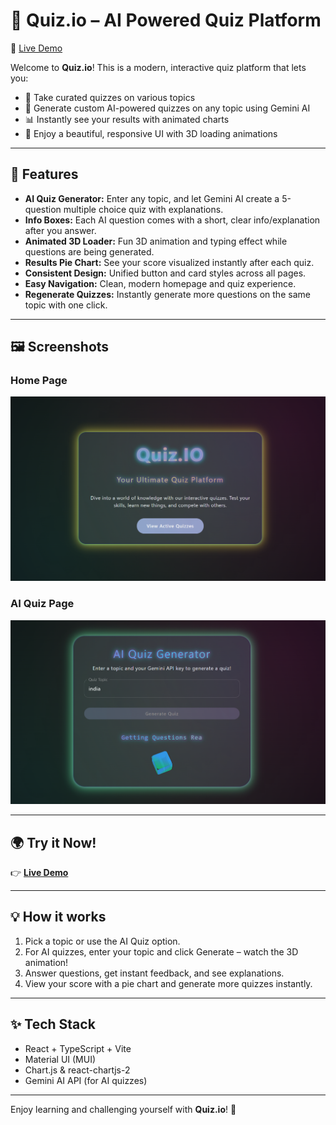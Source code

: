 # 🧠 Quiz.io – AI Powered Quiz Platform

🚀 [Live Demo](https://quiz-io-4k16.onrender.com)

Welcome to **Quiz.io**! This is a modern, interactive quiz platform that lets you:

- 📝 Take curated quizzes on various topics
- 🤖 Generate custom AI-powered quizzes on any topic using Gemini AI
- 📊 Instantly see your results with animated charts
- 🎨 Enjoy a beautiful, responsive UI with 3D loading animations

---

## 🌟 Features

- **AI Quiz Generator:** Enter any topic, and let Gemini AI create a 5-question multiple choice quiz with explanations.
- **Info Boxes:** Each AI question comes with a short, clear info/explanation after you answer.
- **Animated 3D Loader:** Fun 3D animation and typing effect while questions are being generated.
- **Results Pie Chart:** See your score visualized instantly after each quiz.
- **Consistent Design:** Unified button and card styles across all pages.
- **Easy Navigation:** Clean, modern homepage and quiz experience.
- **Regenerate Quizzes:** Instantly generate more questions on the same topic with one click.

---

## 🖼️ Screenshots

### Home Page
![Home Page](./src/assets/hom.png)

### AI Quiz Page
![Quiz Page](./src/assets/aiqz.png)

---

## 🌍 Try it Now!

👉 **[Live Demo](https://quiz-io-4k16.onrender.com)**

---

## 💡 How it works
1. Pick a topic or use the AI Quiz option.
2. For AI quizzes, enter your topic and click Generate – watch the 3D animation!
3. Answer questions, get instant feedback, and see explanations.
4. View your score with a pie chart and generate more quizzes instantly.

---

## ✨ Tech Stack
- React + TypeScript + Vite
- Material UI (MUI)
- Chart.js & react-chartjs-2
- Gemini AI API (for AI quizzes)

---

Enjoy learning and challenging yourself with **Quiz.io**! 🎉
